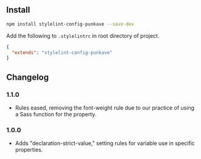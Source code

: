 ## Install

```bash
npm install stylelint-config-punkave --save-dev
```
Add the following to `.stylelintrc` in root directory of project.

```json
{
  "extends": "stylelint-config-punkave"
}
```

## Changelog
### 1.1.0
- Rules eased, removing the font-weight rule due to our practice of using a Sass function for the property.

### 1.0.0
- Adds "declaration-strict-value," setting rules for variable use in specific properties.